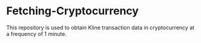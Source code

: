 # Fetching-Cryptocurrency
This repository is used to obtain Kline transaction data in cryptocurrency at a frequency of 1 minute.
